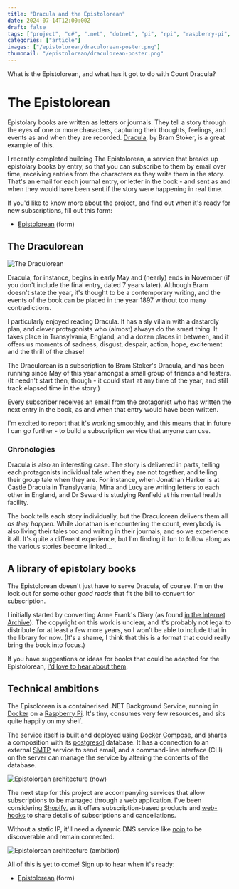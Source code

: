 ```yaml
---
title: "Dracula and the Epistolorean"
date: 2024-07-14T12:00:00Z
draft: false
tags: ["project", "c#", ".net", "dotnet", "pi", "rpi", "raspberry-pi", "books", "literature", "epistolary", "epistolorean", "dracula", "count dracula", "bram", "stoker", "subscription", "service", "vampire", "library", "subscription"]
categories: ["article"]
images: ["/epistolorean/draculorean-poster.png"]
thumbnail: "/epistolorean/draculorean-poster.png"
---
```


What is the Epistolorean, and what has it got to do with Count Dracula?

# The Epistolorean

Epistolary books are written as letters or journals. They tell a story through the eyes of one or more characters, capturing their thoughts, feelings, and events as and when they are recorded. [Dracula](https://www.gutenberg.org/ebooks/345), by Bram Stoker, is a great example of this.

I recently completed building The Epistolorean, a service that breaks up epistolary books by entry, so that you can subscribe to them by email over time, receiving entries from the characters as they write them in the story. That's an email for each journal entry, or letter in the book - and sent as and when they would have been sent if the story were happening in real time.

If you'd like to know more about the project, and find out when it's ready for new subscriptions, fill out this form:
* [Epistolorean](https://forms.gle/gNdG8V199XhDtB3Y7) (form)

## The Draculorean

![The Draculorean](/epistolorean/draculorean-poster.png "A Delorean about to time travel, leaving trails of fire behind it, along a dark gothic street lit by old iron street lamps. Books lie by the side of the road, lit by candles. Castle dracula looms over the background, and bats in the sky are silhouetted in front of the moon... It's a real mood piece!")

Dracula, for instance, begins in early May and (nearly) ends in November (if you don't include the final entry, dated 7 years later). Although Bram doesn't state the year, it's thought to be a contemporary writing, and the events of the book can be placed in the year 1897 without too many contradictions.

I particularly enjoyed reading Dracula. It has a sly villain with a dastardly plan, and clever protagonists who (almost) always do the smart thing. It takes place in Transylvania, England, and a dozen places in between, and it offers us moments of sadness, disgust, despair, action, hope, excitement and the thrill of the chase!

The Draculorean is a subscription to Bram Stoker's Dracula, and has been running since May of this year amongst a small group of friends and testers. (It needn't start then, though - it could start at any time of the year, and still track elapsed time in the story.)

Every subscriber receives an email from the protagonist who has written the next entry in the book, as and when that entry would have been written.

I'm excited to report that it's working smoothly, and this means that in future I can go further - to build a subscription service that anyone can use.

### Chronologies

Dracula is also an interesting case. The story is delivered in parts, telling each protagonists individual tale when they are not together, and telling their group tale when they are. For instance, when Jonathan Harker is at Castle Dracula in Translyvania, Mina and Lucy are writing letters to each other in England, and Dr Seward is studying Renfield at his mental health facility.

The book tells each story individually, but the Draculorean delivers them all _as they happen._ While Jonathan is encountering the count, everybody is also living their tales too and writing in their journals, and so we experience it all. It's quite a different experience, but I'm finding it fun to follow along as the various stories become linked...

## A library of epistolary books

The Epistolorean doesn't just have to serve Dracula, of course. I'm on the look out for some other _good reads_ that fit the bill to convert for subscription.

I initially started by converting Anne Frank's Diary (as found [in the Internet Archive](https://archive.org/stream/in.ernet.dli.2015.201940/2015.201940.Anne-Frank_djvu.txt)). The copyright on this work is unclear, and it's probably not legal to distribute for at least a few more years, so I won't be able to include that in the library for now. (It's a shame, I think that this is a format that could really bring the book into focus.)

If you have suggestions or ideas for books that could be adapted for the Epistolorean, [I'd love to hear about them](https://forms.gle/gNdG8V199XhDtB3Y7).

## Technical ambitions

The Episolorean is a containerised .NET Background Service, running in [Docker](https://www.docker.com/) on a [Raspberry Pi](https://www.raspberrypi.org/). It's tiny, consumes very few resources, and sits quite happily on my shelf.

The service itself is built and deployed using [Docker Compose](https://docs.docker.com/compose/), and shares a composition with its [postgresql](https://www.postgresql.org/) database. It has a connection to an external [SMTP](https://en.wikipedia.org/wiki/Simple_Mail_Transfer_Protocol) service to send email, and a command-line interface (CLI) on the server can manage the service by altering the contents of the database.

![Epistolorean architecture (now)](/epistolorean/2024-07-epistolorean-arch-now.png "A diagram illustrating the composition of the Epistolorean Service, described above.")

The next step for this project are accompanying services that allow subscriptions to be managed through a web application. I've been considering [Shopify](https://www.shopify.com/uk), as it offers subscription-based products and [web-hooks](https://shopify.dev/docs/api/admin-rest/2024-01/resources/webhook) to share details of subscriptions and cancellations.

Without a static IP, it'll need a dynamic DNS service like [noip](https://www.noip.com/) to be discoverable and remain connected.

![Epistolorean architecture (ambition)](/epistolorean/2024-07-epistolorean-arch-ambition.png "A diagram illustrating the composition of the Epistolorean Service, incorporating an external third party service (Shopify) with web hooks, and use of a dynamic DNS service to make the Epistolorean discoverable.")

All of this is yet to come! Sign up to hear when it's ready:

* [Epistolorean](https://forms.gle/gNdG8V199XhDtB3Y7) (form)
